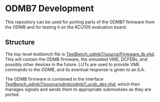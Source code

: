 # ODMB7 Development

This repository can be used for porting parts of the ODMB7 firmware from the ODMB and for testing it on the KCU105 evaluation board. 

## Structure

The top-level testbench file is [TestBench_odmb7/source/Firmware_tb.vhd](Firmware_tb.vhd). This will contain the ODMB firmware, the simulated VME, DCFEBs, and possibly other devices in the future. LUTs are used to provide VME commands to the ODMB, and its eventual response is given to an ILA.

The ODMB firmware is contained in the interface [TestBench_odmb7/source/odmb/odmb7_ucsb_dev.vhd](odmb7_ucsb_dev.vhd), which then manages signals and sends them to appropriate submodules as they are ported.

